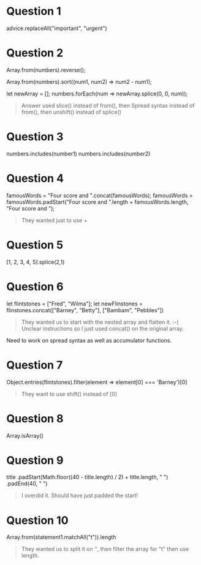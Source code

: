 # Question 1
advice.replaceAll("important", "urgent")

# Question 2
Array.from(numbers).reverse();

Array.from(numbers).sort((num1, num2) => num2 - num1);

let newArray = [];
numbers.forEach(num => newArray.splice(0, 0, num));

> Answer used slice() instead of from(), then Spread syntax instead of from(), then unshift() instead of splice()

# Question 3
numbers.includes(number1)
numbers.includes(number2)

# Question 4
famousWords = "Four score and ".concat(famousWords);
famousWords = famousWords.padStart("Four score and ".length + famousWords.length, "Four score and ");

> They wanted just to use +

# Question 5
[1, 2, 3, 4, 5].splice(2,1)

# Question 6
let flintstones = ["Fred", "Wilma"];
let newFlinstones = flinstones.concat(["Barney", "Betty"], ["Bambam", "Pebbles"])

> They wanted us to start with the nested array and flatten it. :-( Unclear instructions so I just used concat() on the original array.

Need to work on spread syntax as well as accumulator functions.

# Question 7
 Object.entries(flintstones).filter(element => element[0] === 'Barney')[0]

 > They want to use shift() instead of [0]

 # Question 8
Array.isArray()

# Question 9
title
  .padStart(Math.floor((40 - title.length) / 2) + title.length, " ")
  .padEnd(40, " ")

> I overdid it. Should have just padded the start!

# Question 10
Array.from(statement1.matchAll("t")).length

> They wanted us to split it on '', then filter the array for "t" then use length.


